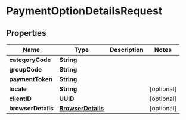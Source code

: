

# PaymentOptionDetailsRequest


## Properties

| Name | Type | Description | Notes |
|------------ | ------------- | ------------- | -------------|
|**categoryCode** | **String** |  |  |
|**groupCode** | **String** |  |  |
|**paymentToken** | **String** |  |  |
|**locale** | **String** |  |  [optional] |
|**clientID** | **UUID** |  |  [optional] |
|**browserDetails** | [**BrowserDetails**](BrowserDetails.md) |  |  [optional] |



